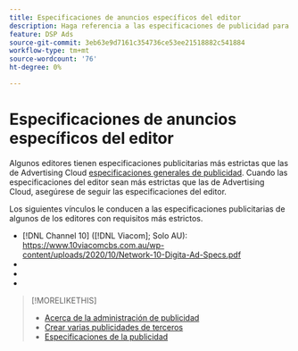 ```yaml
---
title: Especificaciones de anuncios específicos del editor
description: Haga referencia a las especificaciones de publicidad para editores compatibles.
feature: DSP Ads
source-git-commit: 3eb63e9d7161c354736ce53ee21518882c541884
workflow-type: tm+mt
source-wordcount: '76'
ht-degree: 0%

---
```


# Especificaciones de anuncios específicos del editor

Algunos editores tienen especificaciones publicitarias más estrictas que las de Advertising Cloud [especificaciones generales de publicidad](/help/dsp/assets/ad-specs.pdf).  Cuando las especificaciones del editor sean más estrictas que las de Advertising Cloud, asegúrese de seguir las especificaciones del editor.

Los siguientes vínculos le conducen a las especificaciones publicitarias de algunos de los editores con requisitos más estrictos.

* [!DNL Channel 10] ([!DNL Viacom]; Solo AU): https://www.10viacomcbs.com.au/wp-content/uploads/2020/10/Network-10-Digita-Ad-Specs.pdf
* 
   [!DNL CBS Interactive Advanced Media]: https://cbsinteractive.com/advertising/ad-specs/list/cbs-interactive-advanced-media
* 
   [!DNL Hulu]: https://advertising.hulu.com/ad-products/video-commercial
* 

   [!DNL NBCUniversal]: https://together.nbcuni.com/nbcu-creative-guidelines

>[!MORELIKETHIS]
>
>* [Acerca de la administración de publicidad](ad-about.md)
>* [Crear varias publicidades de terceros](ad-create-multiple.md)
>* [Especificaciones de la publicidad](/help/dsp/assets/ad-specs.pdf)

